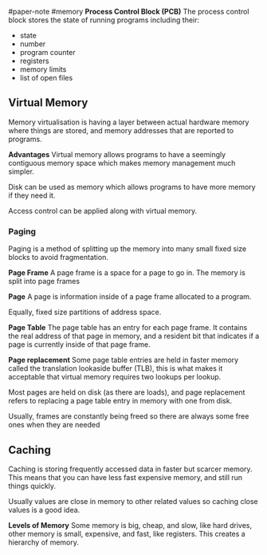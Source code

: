 #paper-note #memory 
**Process Control Block (PCB)**
The process control block stores the state of running programs including their:
- state
- number 
- program counter 
- registers 
- memory limits 
- list of open files

## Virtual Memory
Memory virtualisation is having a layer between actual hardware memory where things are stored, and memory addresses that are reported to programs.

**Advantages**
Virtual memory allows programs to have a seemingly contiguous memory space which makes memory management much simpler.

Disk can be used as memory which allows programs to have more memory if they need it.

Access control can be applied along with virtual memory.
### Paging
Paging is a method of splitting up the memory into many small fixed size blocks to avoid fragmentation.

**Page Frame**
A page frame is a space for a page to go in. The memory is split into page frames

**Page**
A page is information inside of a page frame allocated to a program.

Equally, fixed size partitions of address space.

**Page Table**
The page table has an entry for each page frame. It contains the real address of that page in memory, and a resident bit that indicates if a page is currently inside of that page frame.

**Page replacement**
Some page table entries are held in faster memory called the translation lookaside buffer (TLB), this is what makes it acceptable that virtual memory requires two lookups per lookup.

Most pages are held on disk (as there are loads), and page replacement refers to replacing a page table entry in memory with one from disk.

Usually, frames are constantly being freed so there are always some free ones when they are needed
## Caching
Caching is storing frequently accessed data in faster but scarcer memory. This means that you can have less fast expensive memory, and still run things quickly.

Usually values are close in memory to other related values so caching close values is a good idea.

**Levels of Memory**
Some memory is big, cheap, and slow, like hard drives, other memory is small, expensive, and fast, like registers. This creates a hierarchy of memory.